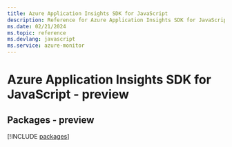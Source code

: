 ```yaml
---
title: Azure Application Insights SDK for JavaScript
description: Reference for Azure Application Insights SDK for JavaScript
ms.date: 02/21/2024
ms.topic: reference
ms.devlang: javascript
ms.service: azure-monitor
---
```

# Azure Application Insights SDK for JavaScript - preview
## Packages - preview
[!INCLUDE [packages](application-insights-index.md)]